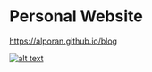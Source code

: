 # Personal Website
https://alporan.github.io/blog

<a href="https://tr.linkedin.com/in/alp-oran"> ![alt text](https://img.shields.io/badge/-LinkedIn-0e76a8?style=plastic&logo=linkedIn)</a>
